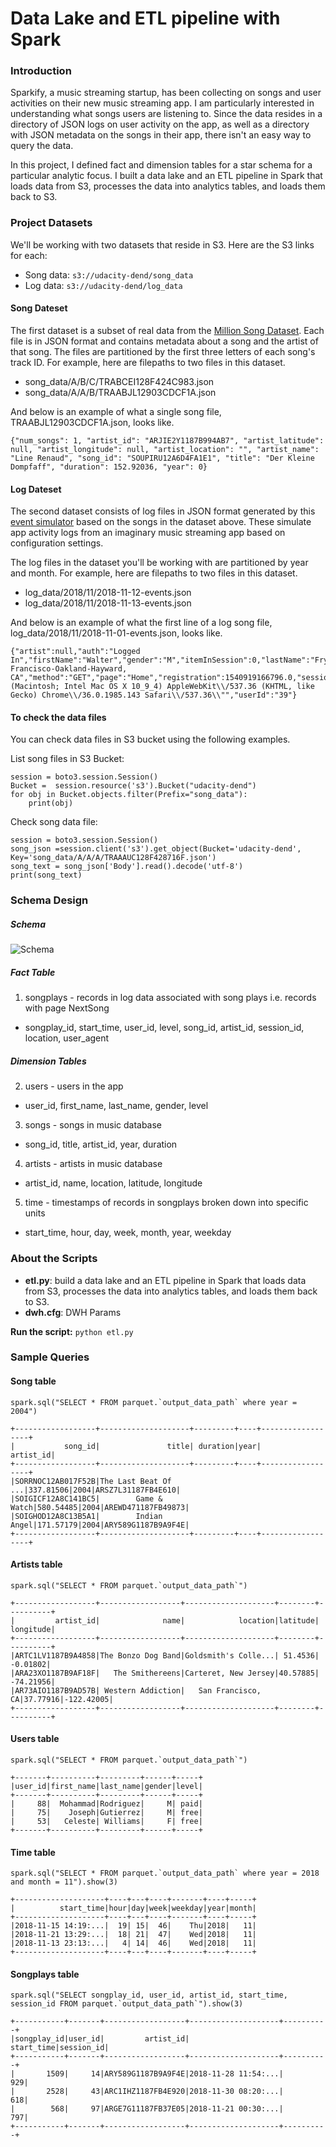 # Data Lake and ETL pipeline with Spark

### Introduction
Sparkify, a music streaming startup, has been collecting on songs and user activities on their new music streaming app. I am particularly interested in understanding what songs users are listening to. Since the data resides in a directory of JSON logs on user activity on the app, as well as a directory with JSON metadata on the songs in their app, there isn't an easy way to query the data.

In this project, I defined fact and dimension tables for a star schema for a particular analytic focus. I built a data lake and an ETL pipeline in Spark that loads data from S3, processes the data into analytics tables, and loads them back to S3.

### Project Datasets
We'll be working with two datasets that reside in S3. Here are the S3 links for each:
- Song data: `s3://udacity-dend/song_data`
- Log data: `s3://udacity-dend/log_data` <br>

#### Song Dateset
The first dataset is a subset of real data from the [Million Song Dataset](http://millionsongdataset.com/). Each file is in JSON format and contains metadata about a song and the artist of that song. The files are partitioned by the first three letters of each song's track ID. For example, here are filepaths to two files in this dataset.
- song_data/A/B/C/TRABCEI128F424C983.json
- song_data/A/A/B/TRAABJL12903CDCF1A.json

And below is an example of what a single song file, TRAABJL12903CDCF1A.json, looks like.
```
{"num_songs": 1, "artist_id": "ARJIE2Y1187B994AB7", "artist_latitude": null, "artist_longitude": null, "artist_location": "", "artist_name": "Line Renaud", "song_id": "SOUPIRU12A6D4FA1E1", "title": "Der Kleine Dompfaff", "duration": 152.92036, "year": 0}
```


#### Log Dateset
The second dataset consists of log files in JSON format generated by this [event simulator](https://github.com/Interana/eventsim) based on the songs in the dataset above. These simulate app activity logs from an imaginary music streaming app based on configuration settings.

The log files in the dataset you'll be working with are partitioned by year and month. For example, here are filepaths to two files in this dataset.
- log_data/2018/11/2018-11-12-events.json
- log_data/2018/11/2018-11-13-events.json

And below is an example of what the first line of a log song file, log_data/2018/11/2018-11-01-events.json, looks like.

```
{"artist":null,"auth":"Logged In","firstName":"Walter","gender":"M","itemInSession":0,"lastName":"Frye","length":null,"level":"free","location":"San Francisco-Oakland-Hayward, CA","method":"GET","page":"Home","registration":1540919166796.0,"sessionId":38,"song":null,"status":200,"ts":1541105830796,"userAgent":"\\"Mozilla\\/5.0 (Macintosh; Intel Mac OS X 10_9_4) AppleWebKit\\/537.36 (KHTML, like Gecko) Chrome\\/36.0.1985.143 Safari\\/537.36\\"","userId":"39"}
```

#### To check the data files
You can check data files in S3 bucket using the following examples.

List song files in S3 Bucket:
```
session = boto3.session.Session()
Bucket =  session.resource('s3').Bucket("udacity-dend")
for obj in Bucket.objects.filter(Prefix="song_data"):
    print(obj)
```
Check song data file:
```
session = boto3.session.Session()
song_json =session.client('s3').get_object(Bucket='udacity-dend', Key='song_data/A/A/A/TRAAAUC128F428716F.json')
song_text = song_json['Body'].read().decode('utf-8')
print(song_text)
```


### Schema Design

##### *Schema*
![Schema](./schema.png)

##### *Fact Table*
1. songplays - records in log data associated with song plays i.e. records with page NextSong
  - songplay_id, start_time, user_id, level, song_id, artist_id, session_id, location, user_agent

##### *Dimension Tables*
2. users - users in the app
  - user_id, first_name, last_name, gender, level
3. songs - songs in music database
  - song_id, title, artist_id, year, duration
4. artists - artists in music database
  - artist_id, name, location, latitude, longitude
5. time - timestamps of records in songplays broken down into specific units
  - start_time, hour, day, week, month, year, weekday

### About the Scripts
- **etl.py**: build a data lake and an ETL pipeline in Spark that loads data from S3, processes the data into analytics tables, and loads them back to S3.
- **dwh.cfg**: DWH Params


**Run the script:**
`python etl.py` <br>

### Sample Queries

#### Song table
```
spark.sql("SELECT * FROM parquet.`output_data_path` where year = 2004")
```
```
+------------------+--------------------+---------+----+------------------+
|           song_id|               title| duration|year|         artist_id|
+------------------+--------------------+---------+----+------------------+
|SORRNOC12AB017F52B|The Last Beat Of ...|337.81506|2004|ARSZ7L31187FB4E610|
|SOIGICF12A8C141BC5|        Game & Watch|580.54485|2004|AREWD471187FB49873|
|SOIGHOD12A8C13B5A1|        Indian Angel|171.57179|2004|ARY589G1187B9A9F4E|
+------------------+--------------------+---------+----+------------------+
```

#### Artists table
```
spark.sql("SELECT * FROM parquet.`output_data_path`")
```
```
+------------------+------------------+--------------------+--------+----------+
|         artist_id|              name|            location|latitude| longitude|
+------------------+------------------+--------------------+--------+----------+
|ARTC1LV1187B9A4858|The Bonzo Dog Band|Goldsmith's Colle...| 51.4536|  -0.01802|
|ARA23XO1187B9AF18F|   The Smithereens|Carteret, New Jersey|40.57885| -74.21956|
|AR73AIO1187B9AD57B| Western Addiction|   San Francisco, CA|37.77916|-122.42005|
+------------------+------------------+--------------------+--------+----------+
```
#### Users table
```
spark.sql("SELECT * FROM parquet.`output_data_path`")
```
```
+-------+----------+---------+------+-----+
|user_id|first_name|last_name|gender|level|
+-------+----------+---------+------+-----+
|     88|  Mohammad|Rodriguez|     M| paid|
|     75|    Joseph|Gutierrez|     M| free|
|     53|   Celeste| Williams|     F| free|
+-------+----------+---------+------+-----+
```

#### Time table
```
spark.sql("SELECT * FROM parquet.`output_data_path` where year = 2018 and month = 11").show(3)
```
```
+--------------------+----+---+----+-------+----+-----+
|          start_time|hour|day|week|weekday|year|month|
+--------------------+----+---+----+-------+----+-----+
|2018-11-15 14:19:...|  19| 15|  46|    Thu|2018|   11|
|2018-11-21 13:29:...|  18| 21|  47|    Wed|2018|   11|
|2018-11-13 23:13:...|   4| 14|  46|    Wed|2018|   11|
+--------------------+----+---+----+-------+----+-----+
```

#### Songplays table
```
spark.sql("SELECT songplay_id, user_id, artist_id, start_time, session_id FROM parquet.`output_data_path`").show(3)
```
```
+-----------+-------+------------------+--------------------+----------+
|songplay_id|user_id|         artist_id|          start_time|session_id|
+-----------+-------+------------------+--------------------+----------+
|       1509|     14|ARY589G1187B9A9F4E|2018-11-28 11:54:...|       929|
|       2528|     43|ARC1IHZ1187FB4E920|2018-11-30 08:20:...|       618|
|        568|     97|ARGE7G11187FB37E05|2018-11-21 00:30:...|       797|
+-----------+-------+------------------+--------------------+----------+
```
